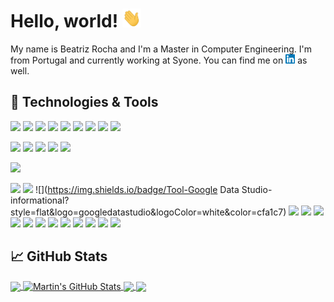 # Hello, world! <img src="wave.gif" width="30px" height="30px" />

My name is Beatriz Rocha and I'm a Master in Computer Engineering. I'm from Portugal and currently working at Syone. You can find me on [![LinkedIn][3.2]][3] as well.

## 🔧 Technologies & Tools
![](https://img.shields.io/badge/Code-C-informational?style=flat&logo=c&logoColor=white&color=cfa1c7)
![](https://img.shields.io/badge/Code-Haskell-informational?style=flat&logo=haskell&logoColor=white&color=cfa1c7)
![](https://img.shields.io/badge/Code-Java-informational?style=flat&logo=java&logoColor=white&color=cfa1c7)
![](https://img.shields.io/badge/Code-MATLAB-informational?style=flat&logo=matlab&logoColor=white&color=cfa1c7)
![](https://img.shields.io/badge/Code-Pascal-informational?style=flat&logo=pascal&logoColor=white&color=cfa1c7)
![](https://img.shields.io/badge/Code-Prolog-informational?style=flat&logo=prolog&logoColor=white&color=cfa1c7)
![](https://img.shields.io/badge/Code-Python-informational?style=flat&logo=python&logoColor=white&color=cfa1c7)
![](https://img.shields.io/badge/Code-R-informational?style=flat&logo=r&logoColor=white&color=cfa1c7)
![](https://img.shields.io/badge/Code-SQL-informational?style=flat&logo=sql&logoColor=white&color=cfa1c7)

![](https://img.shields.io/badge/DB-MongoDB-informational?style=flat&logo=mongo&logoColor=white&color=cfa1c7)
![](https://img.shields.io/badge/DB-MySQL-informational?style=flat&logo=mysql&logoColor=white&color=cfa1c7)
![](https://img.shields.io/badge/DB-Neo4j-informational?style=flat&logo=neo4j&logoColor=white&color=cfa1c7)
![](https://img.shields.io/badge/DB-Oracle-informational?style=flat&logo=oracle&logoColor=white&color=cfa1c7)
![](https://img.shields.io/badge/DB-PostreSQL-informational?style=flat&logo=postgresql&logoColor=white&color=cfa1c7)

![](https://img.shields.io/badge/OS-Linux-informational?style=flat&logo=linux&logoColor=white&color=cfa1c7)

![](https://img.shields.io/badge/Tool-FastAPI-informational?style=flat&logo=fastapi&logoColor=white&color=cfa1c7)
![](https://img.shields.io/badge/Tool-Git-informational?style=flat&logo=git&logoColor=white&color=cfa1c7)
![](https://img.shields.io/badge/Tool-Google Data Studio-informational?style=flat&logo=googledatastudio&logoColor=white&color=cfa1c7)
![](https://img.shields.io/badge/Tool-Matplotlib-informational?style=flat&logo=matplotlib&logoColor=white&color=cfa1c7)
![](https://img.shields.io/badge/Tool-NumPy-informational?style=flat&logo=numpy&logoColor=white&color=cfa1c7)
![](https://img.shields.io/badge/Tool-pandas-informational?style=flat&logo=pandas&logoColor=white&color=cfa1c7)
![](https://img.shields.io/badge/Tool-PowerBI-informational?style=flat&logo=powerbi&logoColor=white&color=cfa1c7)
![](https://img.shields.io/badge/Tool-RapidMiner-informational?style=flat&logo=rapidminer&logoColor=white&color=cfa1c7)
![](https://img.shields.io/badge/Tool-FastAPI-informational?style=flat&logo=fastapi&logoColor=white&color=cfa1c7)
![](https://img.shields.io/badge/Tool-scikit-learn-informational?style=flat&logo=sklearn&logoColor=white&color=cfa1c7)
![](https://img.shields.io/badge/Tool-SciPy-informational?style=flat&logo=scipy&logoColor=white&color=cfa1c7)
![](https://img.shields.io/badge/Tool-spaCy-informational?style=flat&logo=spacy&logoColor=white&color=cfa1c7)
![](https://img.shields.io/badge/Tool-Tableau-informational?style=flat&logo=tableau&logoColor=white&color=cfa1c7)
![](https://img.shields.io/badge/Tool-TensorFlow-informational?style=flat&logo=tensorflow&logoColor=white&color=cfa1c7)
![](https://img.shields.io/badge/Tool-Weka-informational?style=flat&logo=weka&logoColor=white&color=cfa1c7)



## &#x1f4c8; GitHub Stats

<a href="https://github.com/MartinHeinz/MartinHeinz">
  <img align="center" src="https://github-readme-stats.vercel.app/api/top-langs/?username=MartinHeinz&hide=java,html,tex&title_color=ffffff&text_color=c9cacc&icon_color=2bbc8a&bg_color=1d1f21&langs_count=3" />
</a>
<a href="https://github.com/MartinHeinz/MartinHeinz">
  <img align="center" src="https://github-readme-stats.vercel.app/api?username=MartinHeinz&show_icons=true&line_height=27&count_private=true&title_color=ffffff&text_color=c9cacc&icon_color=2bbc8a&bg_color=1d1f21" alt="Martin's GitHub Stats" />
</a>

<a href="https://github.com/MartinHeinz/python-project-blueprint">
  <img align="center" src="https://github-readme-stats.vercel.app/api/pin/?username=MartinHeinz&repo=python-project-blueprint&title_color=ffffff&text_color=c9cacc&icon_color=2bbc8a&bg_color=1d1f21" />
</a>


<a href="https://github.com/MartinHeinz/go-project-blueprint">
  <img align="center" src="https://github-readme-stats.vercel.app/api/pin/?username=MartinHeinz&repo=go-project-blueprint&title_color=ffffff&text_color=c9cacc&icon_color=2bbc8a&bg_color=1d1f21" />
</a>    

<!-- links to social media icons -->

<!-- icons with padding -->

[1.1]: http://i.imgur.com/tXSoThF.png (twitter icon with padding)
[2.1]: http://i.imgur.com/0o48UoR.png (github icon with padding)

<!-- icons without padding -->

[1.2]: http://i.imgur.com/wWzX9uB.png (twitter icon without padding)
[2.2]: http://i.imgur.com/9I6NRUm.png (github icon without padding)
[3.2]: linkedin.png (LinkedIn icon without padding)


<!-- links to your social media accounts -->

[1]: https://twitter.com/Martin_Heinz_
[2]: https://github.com/MartinHeinz
[3]: https://www.linkedin.com/in/beatrizfrocha/


<!-- Resources -->
<!-- Icons: https://simpleicons.org/ -->
<!-- GitHub Stats: https://github.com/anuraghazra/github-readme-stats -->
<!-- Emojis: https://emojipedia.org/emoji/ -->
<!-- HTML Emojis: https://www.fileformat.info/index.htm -->
<!-- Shields: https://shields.io/ -->
<!-- Awesome GitHub Profile README: https://github.com/abhisheknaiidu/awesome-github-profile-readme -->

